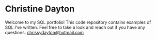 # Christine Dayton

Welcome to my SQL portfolio! This code repository contains examples of SQL I've written. Feel free to take a look and reach out if you have any questions.
chrissydayton@hotmail.com
